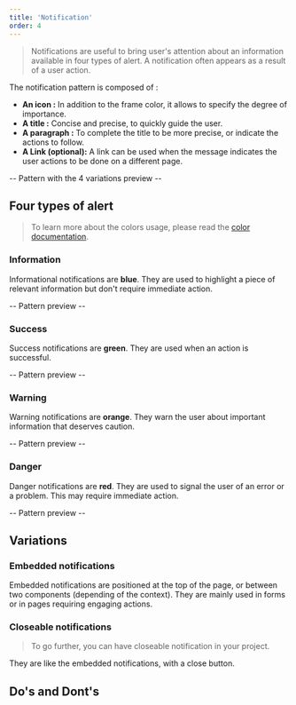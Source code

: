 ```yaml
---
title: 'Notification'
order: 4
---
```


> Notifications are useful to bring user's attention about an information available in four types of alert. A notification often appears as a result of a user action.

The notification pattern is composed of :

- **An icon :** In addition to the frame color, it allows to specify the degree of importance.
- **A title :** Concise and precise, to quickly guide the user.
- **A paragraph :** To complete the title to be more precise, or indicate the actions to follow.
- **A Link (optional):** A link can be used when the message indicates the user actions to be done on a different page.

-- Pattern with the 4 variations preview --

## Four types of alert

> To learn more about the colors usage, please read the [color documentation](/Foundations/Colors/).

### Information

Informational notifications are **blue**. They are used to highlight a piece of relevant information but don't require immediate action.

-- Pattern preview --

### Success

Success notifications are **green**. They are used when an action is successful.

-- Pattern preview --

### Warning

Warning notifications are **orange**. They warn the user about important information that deserves caution.

-- Pattern preview --

### Danger

Danger notifications are **red**. They are used to signal the user of an error or a problem. This may require immediate action.

-- Pattern preview --

## Variations

### Embedded notifications

Embedded notifications are positioned at the top of the page, or between two components (depending of the context). They are mainly used in forms or in pages requiring engaging actions.

### Closeable notifications

> To go further, you can have closeable notification in your project.

They are like the embedded notifications, with a close button.

## Do's and Dont's
